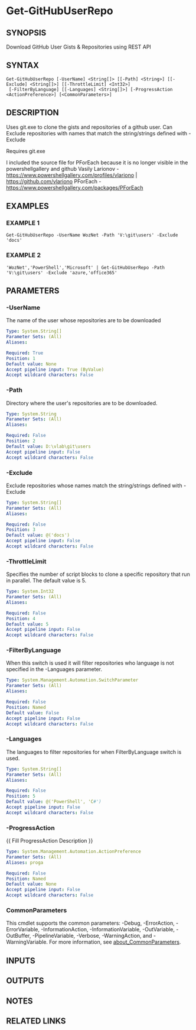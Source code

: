 ﻿---
external help file: WozTools-help.xml
Module Name: WozTools
online version: https://github.com/Woznet/WozTools/blob/main/docs/Get-GitHubUserRepo.md
schema: 2.0.0
---

# Get-GitHubUserRepo

## SYNOPSIS
Download GitHub User Gists & Repositories using REST API

## SYNTAX

```
Get-GitHubUserRepo [-UserName] <String[]> [[-Path] <String>] [[-Exclude] <String[]>] [[-ThrottleLimit] <Int32>]
 [-FilterByLanguage] [[-Languages] <String[]>] [-ProgressAction <ActionPreference>] [<CommonParameters>]
```

## DESCRIPTION
Uses git.exe to clone the gists and repositories of a github user.
Can Exclude repositories with names that match the string/strings defined with -Exclude

Requires git.exe

I included the source file for PForEach because it is no longer visible in the powershellgallery and github
Vasily Larionov - https://www.powershellgallery.com/profiles/vlariono | https://github.com/vlariono
PForEach - https://www.powershellgallery.com/packages/PForEach

## EXAMPLES

### EXAMPLE 1
```
Get-GitHubUserRepo -UserName WozNet -Path 'V:\git\users' -Exclude 'docs'
```

### EXAMPLE 2
```
'WozNet','PowerShell','Microsoft' | Get-GitHubUserRepo -Path 'V:\git\users' -Exclude 'azure,'office365'
```

## PARAMETERS

### -UserName
The name of the user whose repositories are to be downloaded

```yaml
Type: System.String[]
Parameter Sets: (All)
Aliases:

Required: True
Position: 1
Default value: None
Accept pipeline input: True (ByValue)
Accept wildcard characters: False
```

### -Path
Directory where the user's repositories are to be downloaded.

```yaml
Type: System.String
Parameter Sets: (All)
Aliases:

Required: False
Position: 2
Default value: D:\vlab\git\users
Accept pipeline input: False
Accept wildcard characters: False
```

### -Exclude
Exclude repositories whose names match the string/strings defined with -Exclude

```yaml
Type: System.String[]
Parameter Sets: (All)
Aliases:

Required: False
Position: 3
Default value: @('docs')
Accept pipeline input: False
Accept wildcard characters: False
```

### -ThrottleLimit
Specifies the number of script blocks to clone a specific repository that run in parallel. 
The default value is 5.

```yaml
Type: System.Int32
Parameter Sets: (All)
Aliases:

Required: False
Position: 4
Default value: 5
Accept pipeline input: False
Accept wildcard characters: False
```

### -FilterByLanguage
When this switch is used it will filter repositories who language is not specified in the -Languages parameter.

```yaml
Type: System.Management.Automation.SwitchParameter
Parameter Sets: (All)
Aliases:

Required: False
Position: Named
Default value: False
Accept pipeline input: False
Accept wildcard characters: False
```

### -Languages
The languages to filter repositories for when FilterByLanguage switch is used.

```yaml
Type: System.String[]
Parameter Sets: (All)
Aliases:

Required: False
Position: 5
Default value: @('PowerShell', 'C#')
Accept pipeline input: False
Accept wildcard characters: False
```

### -ProgressAction
{{ Fill ProgressAction Description }}

```yaml
Type: System.Management.Automation.ActionPreference
Parameter Sets: (All)
Aliases: proga

Required: False
Position: Named
Default value: None
Accept pipeline input: False
Accept wildcard characters: False
```

### CommonParameters
This cmdlet supports the common parameters: -Debug, -ErrorAction, -ErrorVariable, -InformationAction, -InformationVariable, -OutVariable, -OutBuffer, -PipelineVariable, -Verbose, -WarningAction, and -WarningVariable. For more information, see [about_CommonParameters](http://go.microsoft.com/fwlink/?LinkID=113216).

## INPUTS

## OUTPUTS

## NOTES

## RELATED LINKS
